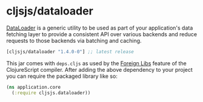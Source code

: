 # cljsjs/dataloader

[DataLoader](https://github.com/facebook/dataloader) is a generic utility to be used as part of your application's data fetching layer to provide a consistent API over various backends and reduce requests to those backends via batching and caching.

[](dependency)
```clojure
[cljsjs/dataloader "1.4.0-0"] ;; latest release
```
[](/dependency)
This jar comes with `deps.cljs` as used by the [Foreign Libs][flibs] feature
of the ClojureScript compiler. After adding the above dependency to your project you can require the packaged library like so:

```clojure
(ns application.core
  (:require cljsjs.dataloader))
```

[flibs]: https://clojurescript.org/reference/packaging-foreign-deps
